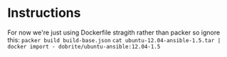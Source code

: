 Instructions
============

For now we're just using Dockerfile stragith rather than packer so ignore this:
`packer build build-base.json`
`cat ubuntu-12.04-ansible-1.5.tar | docker import -
dobrite/ubuntu-ansible:12.04-1.5`
